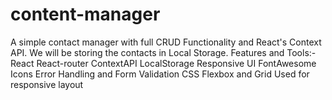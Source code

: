 # content-manager


A simple contact manager with full CRUD Functionality and React's Context API. We will be storing the contacts in Local Storage.
Features and Tools:-
React
React-router
ContextAPI
LocalStorage
Responsive UI
FontAwesome Icons
Error Handling and Form Validation
CSS Flexbox and Grid Used for responsive layout
